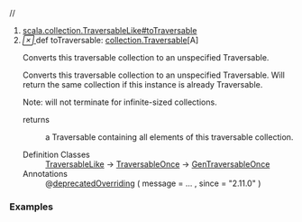//
<ol>
<li><a href="https://www.scala-lang.org/api/2.12.3/scala/collection/mutable/ArrayBuffer.html#toTraversable:Traversable[A]">scala.collection.TraversableLike#toTraversable</a></li>
<li name="scala.collection.TraversableLike#toTraversable" visbl="pub" class="indented0 " data-isabs="false" fullcomment="yes" group="Ungrouped"> <a id="toTraversable:Traversable[A]"></a><a id="toTraversable:collection.Traversable[A]"></a> <span class="permalink"> <a href="../../../scala/collection/mutable/ArrayBuffer.html#toTraversable:Traversable[A]" title="Permalink"> <i class="material-icons"></i> </a> </span> <span class="modifier_kind"> <span class="modifier"></span> <span class="kind">def</span> </span> <span class="symbol"> <span class="name">toTraversable</span><span class="result">: <a href="../Traversable.html" class="extype" name="scala.collection.Traversable">collection.Traversable</a>[<span class="extype" name="scala.collection.mutable.ArrayBuffer.A">A</span>]</span> </span> <p class="shortcomment cmt">Converts this traversable collection to an unspecified Traversable.</p>
 <div class="fullcomment">
  <div class="comment cmt">
   <p>Converts this traversable collection to an unspecified Traversable. Will return the same collection if this instance is already Traversable.</p>
   <p> Note: will not terminate for infinite-sized collections. </p>
  </div>
  <dl class="paramcmts block">
   <dt>
    returns
   </dt>
   <dd class="cmt">
    <p>a Traversable containing all elements of this traversable collection.</p>
   </dd>
  </dl>
  <dl class="attributes block"> 
   <dt>
    Definition Classes
   </dt>
   <dd>
    <a href="../TraversableLike.html" class="extype" name="scala.collection.TraversableLike">TraversableLike</a> → 
    <a href="../TraversableOnce.html" class="extype" name="scala.collection.TraversableOnce">TraversableOnce</a> → 
    <a href="../GenTraversableOnce.html" class="extype" name="scala.collection.GenTraversableOnce">GenTraversableOnce</a>
   </dd>
   <dt>
    Annotations
   </dt>
   <dd> 
    <span class="name">@<a href="../../deprecatedOverriding.html" class="extype" name="scala.deprecatedOverriding">deprecatedOverriding</a></span>
    <span class="args">(<span> message = <span class="defval" name="&quot;Enforce contract of toTraversable that if it is Traversable it returns itself.&quot;">...</span> </span>, <span> since = <span class="symbol">"2.11.0"</span> </span>)</span> 
   </dd>
  </dl>
 </div> </li>
        </ol>


### Examples















